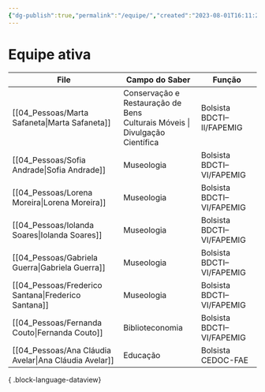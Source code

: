 ```yaml
---
{"dg-publish":true,"permalink":"/equipe/","created":"2023-08-01T16:11:20.491-03:00","updated":"2023-08-08T11:16:10.263-03:00"}
---
```



# Equipe ativa

| File                                                     | Campo do Saber                                                                   | Função                    |
| -------------------------------------------------------- | -------------------------------------------------------------------------------- | ------------------------- |
| [[04_Pessoas/Marta Safaneta\|Marta Safaneta]]         | Conservação e Restauração de Bens <br> Culturais Móveis \| Divulgação Científica | Bolsista BDCTI–II/FAPEMIG |
| [[04_Pessoas/Sofia Andrade\|Sofia Andrade]]           | Museologia                                                                       | Bolsista BDCTI–VI/FAPEMIG |
| [[04_Pessoas/Lorena Moreira\|Lorena Moreira]]         | Museologia                                                                       | Bolsista BDCTI–VI/FAPEMIG |
| [[04_Pessoas/Iolanda Soares\|Iolanda Soares]]         | Museologia                                                                       | Bolsista BDCTI–VI/FAPEMIG |
| [[04_Pessoas/Gabriela Guerra\|Gabriela Guerra]]       | Museologia                                                                       | Bolsista BDCTI–VI/FAPEMIG |
| [[04_Pessoas/Frederico Santana\|Frederico Santana]]   | Museologia                                                                       | Bolsista BDCTI–VI/FAPEMIG |
| [[04_Pessoas/Fernanda Couto\|Fernanda Couto]]         | Biblioteconomia                                                                  | Bolsista BDCTI–VI/FAPEMIG |
| [[04_Pessoas/Ana Cláudia Avelar\|Ana Cláudia Avelar]] | Educação                                                                         | Bolsista CEDOC-FAE        |

{ .block-language-dataview}
